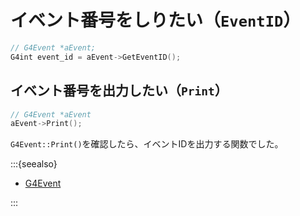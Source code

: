 # イベント番号をしりたい（``EventID``）

```cpp
// G4Event *aEvent;
G4int event_id = aEvent->GetEventID();
```

## イベント番号を出力したい（``Print``）

```cpp
// G4Event *aEvent
aEvent->Print();
```

``G4Event::Print()``を確認したら、イベントIDを出力する関数でした。

:::{seealso}

- [G4Event](https://geant4.kek.jp/Reference/11.2.0/classG4Event.html)

:::
